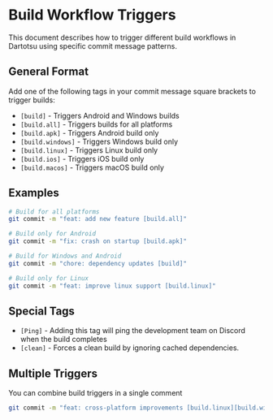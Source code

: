 # Build Workflow Triggers

This document describes how to trigger different build workflows in Dartotsu using specific commit message patterns.

## General Format
Add one of the following tags in your commit message square brackets to trigger builds:

- `[build]` - Triggers Android and Windows builds
- `[build.all]` - Triggers builds for all platforms
- `[build.apk]` - Triggers Android build only
- `[build.windows]` - Triggers Windows build only 
- `[build.linux]` - Triggers Linux build only
- `[build.ios]` - Triggers iOS build only
- `[build.macos]` - Triggers macOS build only

## Examples

```bash
# Build for all platforms
git commit -m "feat: add new feature [build.all]"

# Build only for Android
git commit -m "fix: crash on startup [build.apk]"

# Build for Windows and Android
git commit -m "chore: dependency updates [build]"

# Build only for Linux
git commit -m "feat: improve linux support [build.linux]"
```

## Special Tags

 - `[Ping]` - Adding this tag will ping the development team on Discord when the build completes
 - `[clean]` - Forces a clean build by ignoring cached dependencies.

 ## Multiple Triggers

 You can combine build triggers in a single comment

 ```bash
 git commit -m "feat: cross-platform improvements [build.linux][build.windows]"
 ```

 
